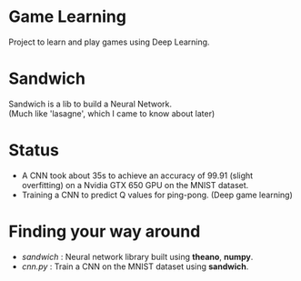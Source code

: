 # Game Learning
Project to learn and play games using Deep Learning. 

# Sandwich 
Sandwich is a lib to build a Neural Network.  
(Much like 'lasagne', which I came to know about later)

# Status
- A CNN took about 35s to achieve an accuracy of 99.91 (slight overfitting) on a Nvidia GTX 650 GPU on the MNIST dataset.
- Training a CNN to predict Q values for ping-pong. (Deep game learning)   

# Finding your way around
+ *sandwich*  : Neural network library built using **theano**, **numpy**.
+ *cnn.py*    : Train a CNN on the MNIST dataset using **sandwich**. 


